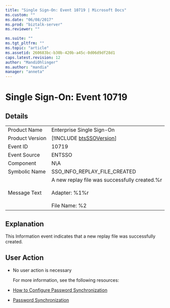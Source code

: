 ```yaml
---
title: "Single Sign-On: Event 10719 | Microsoft Docs"
ms.custom: ""
ms.date: "06/08/2017"
ms.prod: "biztalk-server"
ms.reviewer: ""

ms.suite: ""
ms.tgt_pltfrm: ""
ms.topic: "article"
ms.assetid: 260683bc-b30b-420b-a45c-0d06d9df28d1
caps.latest.revision: 12
author: "MandiOhlinger"
ms.author: "mandia"
manager: "anneta"
---
```

# Single Sign-On: Event 10719
## Details  

|                 |                                                                                                   |
|-----------------|---------------------------------------------------------------------------------------------------|
|  Product Name   |                                     Enterprise Single Sign-On                                     |
| Product Version |                    [!INCLUDE [btsSSOVersion](../includes/btsssoversion-md.md)]                    |
|    Event ID     |                                               10719                                               |
|  Event Source   |                                              ENTSSO                                               |
|    Component    |                                                N\A                                                |
|  Symbolic Name  |                                   SSO_INFO_REPLAY_FILE_CREATED                                    |
|  Message Text   | A new replay file was successfully created.%r<br /><br /> Adapter: %1%r<br /><br /> File Name: %2 |

## Explanation  
 This Information event indicates that a new replay file was successfully created.  

## User Action  

- No user action is necessary  

  For more information, see the following resources:  

- [How to Configure Password Synchronization](../core/how-to-configure-password-synchronization.md)  

- [Password Synchronization](../core/password-synchronization2.md)
